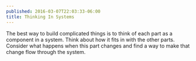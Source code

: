 ```yaml
---
published: 2016-03-07T22:03:33-06:00
title: Thinking In Systems
---
```

The best way to build complicated things is to think of each part as a component in a system. Think about how it fits in with the other parts. Consider what happens when this part changes and find a way to make that change flow through the system.